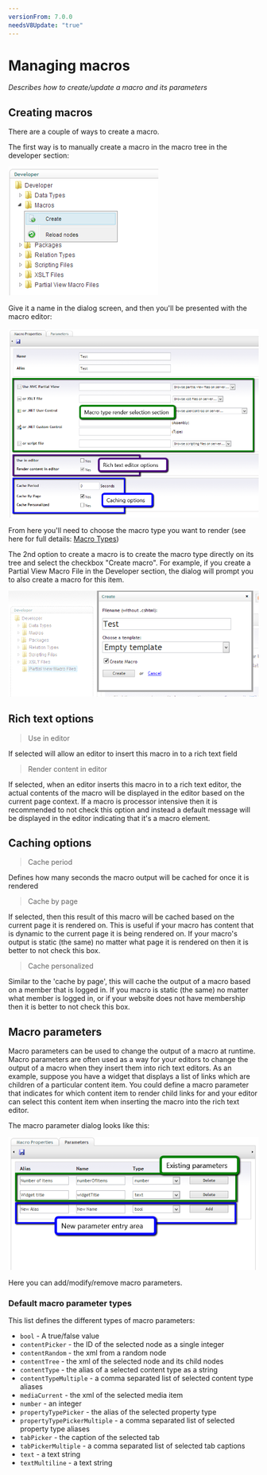 ```yaml
---
versionFrom: 7.0.0
needsV8Update: "true"
---
```


# Managing macros

_Describes how to create/update a macro and its parameters_

## Creating macros

There are a couple of ways to create a macro. 

The first way is to manually create a macro in the macro tree in the developer section:

![Create macro](images/create-macro-tree.png)

Give it a name in the dialog screen, and then you'll be presented with the macro editor:

![Macro editor](images/macro-editor.png)

From here you'll need to choose the macro type you want to render (see here for full details: [Macro Types](macro-types.md))

The 2nd option to create a macro is to create the macro type directly on its tree and select the checkbox "Create macro". For example, if you create a Partial View Macro File in the Developer section, the dialog will prompt you to also create a macro for this item.

![Macro editor](images/create-macro-from-type.png)

## Rich text options

> Use in editor

If selected will allow an editor to insert this macro in to a rich text field

> Render content in editor

If selected, when an editor inserts this macro in to a rich text editor, the actual contents of the macro will be displayed in the editor based on the current page context. If a macro is processor intensive then it is recommended to not check this option and instead a default message will be displayed in the editor indicating that it's a macro element.

## Caching options

> Cache period

Defines how many seconds the macro output will be cached for once it is rendered

> Cache by page

If selected, then this result of this macro will be cached based on the current page it is rendered on. This is useful if your macro has content that is dynamic to the current page it is being rendered on. If your macro's output is static (the same) no matter what page it is rendered on then it is better to not check this box.

> Cache personalized

Similar to the 'cache by page', this will cache the output of a macro based on a member that is logged in. If you macro is static (the same) no matter what member is logged in, or if your website does not have membership then it is better to not check this box.

## Macro parameters

Macro parameters can be used to change the output of a macro at runtime. Macro parameters are often used as a way for your editors to change the output of a macro when they insert them into rich text editors. As an example, suppose you have a widget that displays a list of links which are children of a particular content item. You could define a macro parameter that indicates for which content item to render child links for and your editor can select this content item when inserting the macro into the rich text editor.

The macro parameter dialog looks like this:

![Macro editor](images/macro-parameter-editor.png)

Here you can add/modify/remove macro parameters.

### Default macro parameter types

This list defines the different types of macro parameters:

- `bool` - A true/false value
- `contentPicker` - the ID of the selected node as a single integer
- `contentRandom` - the xml from a random node
- `contentTree` - the xml of the selected node and its child nodes
- `contentType` - the alias of a selected content type as a string
- `contentTypeMultiple` - a comma separated list of selected content type aliases
- `mediaCurrent` - the xml of the selected media item
- `number` - an integer
- `propertyTypePicker` - the alias of the selected property type
- `propertyTypePickerMultiple` - a comma separated list of selected property type aliases
- `tabPicker` - the caption of the selected tab
- `tabPickerMultiple` - a comma separated list of selected tab captions
- `text` - a text string
- `textMultiline` - a text string
